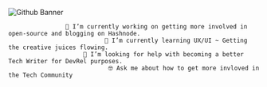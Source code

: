 ![Github Banner](https://user-images.githubusercontent.com/43870819/233871837-ebc0d097-6258-4dcc-b189-06d6570e711e.png)


                    🔭 I’m currently working on getting more involved in open-source and blogging on Hashnode. 
                               🌱 I’m currently learning UX/UI ~ Getting the creative juices flowing. 
                         🤔 I’m looking for help with becoming a better Tech Writer for DevRel purposes.
                                🤓 Ask me about how to get more invloved in the Tech Community






